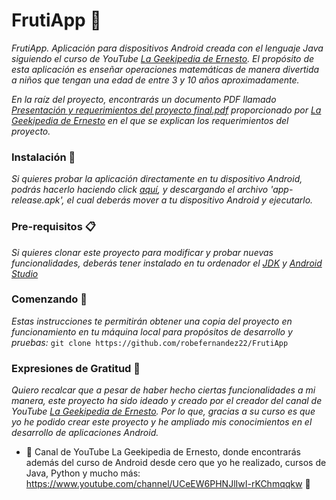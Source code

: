 # FrutiApp 🍉
_FrutiApp. Aplicación para dispositivos Android creada con el lenguaje Java siguiendo el curso de YouTube [La Geekipedia de Ernesto](https://www.youtube.com/channel/UCeEW6PHNJlIwI-rKChmqqkw). El propósito de esta aplicación es enseñar operaciones matemáticas de manera divertida a niños que tengan una edad de entre 3 y 10 años aproximadamente._

_En la raíz del proyecto, encontrarás un documento PDF llamado [Presentación y requerimientos del proyecto final.pdf](https://github.com/robefernandez22/FrutiApp/blob/master/Presentaci%C3%B3n%20y%20requerimientos%20del%20proyecto%20final.pdf) proporcionado por [La Geekipedia de Ernesto](https://www.youtube.com/channel/UCeEW6PHNJlIwI-rKChmqqkw) en el que se explican los requerimientos del proyecto._

### Instalación 🔧
_Si quieres probar la aplicación directamente en tu dispositivo Android, podrás hacerlo haciendo click [aquí](https://github.com/robefernandez22/FrutiApp/blob/master/app/release/app-release.apk), y descargando el archivo 'app-release.apk', el cual deberás mover a tu dispositivo Android y ejecutarlo._

### Pre-requisitos 📋
_Si quieres clonar este proyecto para modificar y probar nuevas funcionalidades, deberás tener instalado en tu ordenador el [JDK](https://www.oracle.com/technetwork/es/java/javase/downloads/index.html) y [Android Studio](https://developer.android.com/studio)_

### Comenzando 🚀
_Estas instrucciones te permitirán obtener una copia del proyecto en funcionamiento en tu máquina local para propósitos de desarrollo y pruebas:_
```git clone https://github.com/robefernandez22/FrutiApp```

### Expresiones de Gratitud 🎁
_Quiero recalcar que a pesar de haber hecho ciertas funcionalidades a mi manera, este proyecto ha sido ideado y creado por el creador del canal de YouTube [La Geekipedia de Ernesto](https://www.youtube.com/channel/UCeEW6PHNJlIwI-rKChmqqkw). Por lo que, gracias a su curso es que yo he podido crear este proyecto y he ampliado mis conocimientos en el desarrollo de aplicaciones Android._

* 📢 Canal de YouTube La Geekipedia de Ernesto, donde encontrarás además del curso de Android desde cero que yo he realizado, cursos de Java, Python y mucho más: https://www.youtube.com/channel/UCeEW6PHNJlIwI-rKChmqqkw 📢
